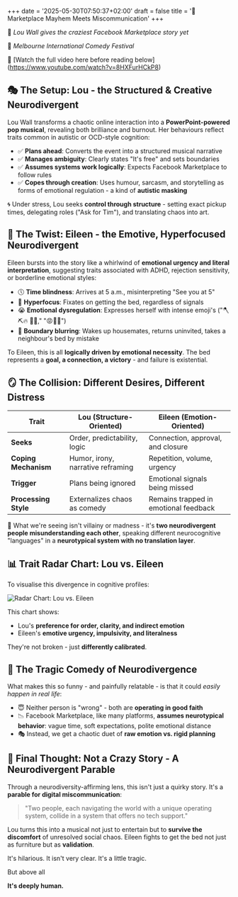 +++
date = '2025-05-30T07:50:37+02:00'
draft = false
title = '🧠 Marketplace Mayhem Meets Miscommunication'
+++

🎥 *Lou Wall gives the craziest Facebook Marketplace story yet*

🎤 *Melbourne International Comedy Festival*

🔗 [Watch the full video here before reading below] (https://www.youtube.com/watch?v=8HXFurHCkP8)

## 🎭 The Setup: Lou - the Structured & Creative Neurodivergent
Lou Wall transforms a chaotic online interaction into a **PowerPoint-powered pop musical**, revealing both brilliance and burnout. Her behaviours reflect traits common in autistic or OCD-style cognition:
- ✅ **Plans ahead**: Converts the event into a structured musical narrative
- ✅ **Manages ambiguity**: Clearly states "It's free" and sets boundaries
- ✅ **Assumes systems work logically**: Expects Facebook Marketplace to follow rules
- ✅ **Copes through creation**: Uses humour, sarcasm, and storytelling as forms of emotional regulation - a kind of **autistic masking**

🌀 Under stress, Lou seeks **control through structure** - setting exact pickup times, delegating roles ("Ask for Tim"), and translating chaos into art.

## 🤯 The Twist: Eileen - the Emotive, Hyperfocused Neurodivergent
Eileen bursts into the story like a whirlwind of **emotional urgency and literal interpretation**, suggesting traits associated with ADHD, rejection sensitivity, or borderline emotional styles:

- 🕔 **Time blindness**: Arrives at 5 a.m., misinterpreting "See you at 5"
- 🎯 **Hyperfocus**: Fixates on getting the bed, regardless of signals
- 😭 **Emotional dysregulation**: Expresses herself with intense emoji's ("🪓⛏️🔥 🤢🔥," "😡🐬💩")
- 🚪 **Boundary blurring**: Wakes up housemates, returns uninvited, takes a neighbour's bed by mistake

To Eileen, this is all **logically driven by emotional necessity**. The bed represents a **goal, a connection, a victory** - and failure is existential.

## 🪞 The Collision: Different Desires, Different Distress

| Trait                      | **Lou** (Structure-Oriented)        | **Eileen** (Emotion-Oriented)         |
|---------------------------|-------------------------------------|---------------------------------------|
| **Seeks**                 | Order, predictability, logic         | Connection, approval, and closure     |
| **Coping Mechanism**      | Humor, irony, narrative reframing    | Repetition, volume, urgency           |
| **Trigger**               | Plans being ignored                  | Emotional signals being missed        |
| **Processing Style**      | Externalizes chaos as comedy         | Remains trapped in emotional feedback |

📌 What we're seeing isn't villainy or madness - it's **two neurodivergent people misunderstanding each other**, speaking different neurocognitive "languages" in a **neurotypical system with no translation layer**.

## 📊 Trait Radar Chart: Lou vs. Eileen
To visualise this divergence in cognitive profiles:

![Radar Chart: Lou vs. Eileen](/pics/neurodivergent-trait-profiles-Lou-vs-Eileen.png)

This chart shows:
- Lou's **preference for order, clarity, and indirect emotion**
- Eileen's **emotive urgency, impulsivity, and literalness**

They're not broken - just **differently calibrated**.

## 🔄 The Tragic Comedy of Neurodivergence
What makes this so funny - and painfully relatable - is that it could *easily happen in real life*:
- 😇 Neither person is "wrong" - both are **operating in good faith**
- 📉 Facebook Marketplace, like many platforms, **assumes neurotypical behavior**: vague time, soft expectations, polite emotional distance
- 🎭 Instead, we get a chaotic duet of **raw emotion vs. rigid planning**

## 🧩 Final Thought: Not a Crazy Story - A Neurodivergent Parable
Through a neurodiversity-affirming lens, this isn't just a quirky story. It's a **parable for digital miscommunication**:

> "Two people, each navigating the world with a unique operating system, collide in a system that offers no tech support."

Lou turns this into a musical not just to entertain but to **survive the discomfort** of unresolved social chaos. Eileen fights to get the bed not just as furniture but as **validation**.

It's hilarious. It isn't very clear. It's a little tragic.

But above all

**It's deeply human.**